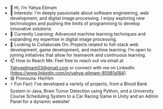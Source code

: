 - 👋 Hi, I’m Yahya Elimam
- 👀 Interests: I'm deeply passionate about software engineering, web development, and digital image processing. I enjoy exploring new technologies and pushing the limits of programming to develop innovative solutions.
- 🌱 Currently Learning: Advanced machine learning techniques and expanding my expertise in digital image processing.
- 💞️ Looking to Collaborate On: Projects related to full-stack web development, game development, and machine learning. I’m open to joining initiatives that allow for teamwork and continuous learning.
- 📫 How to Reach Me: Feel free to reach out via email at Yahyaelimam03@gmail.com or connect with me on LinkedIn (https://www.linkedin.com/in/yahya-elimam-85981a184).
- 😄 Pronouns: He/Him
- ⚡ Fun Fact: I've developed a variety of projects, from a Blood Bank System in Java, Brain Tumor Detection using Python, and a University Course Scheduling System to a Car Racing Game in Unity and an Admin Panel for a dynamic website!
